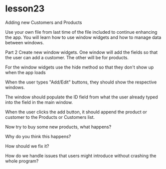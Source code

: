 # lesson23
Adding new Customers and Products

Use your own file from last time of the file included to continue enhancing the app.  You will learn how to use window widgets and how to manage data between windows.

Part 2
Create new window widgets.  One window will add the fields so that the user can add a customer.  The other will be for products.

For the window widgets use the hide method so that they don't show up when the app loads

When the user types "Add/Edit" buttons, they should show the respective windows.

The window should populate the ID field from what the user already typed into the field in the main window.

When the user clicks the add button, it should append the product or customer to the Products or Customers list.

Now try to buy some new products, what happens?

Why do you think this happens?

How should we fix it?

How do we handle issues that users might introduce without crashing the whole program?

